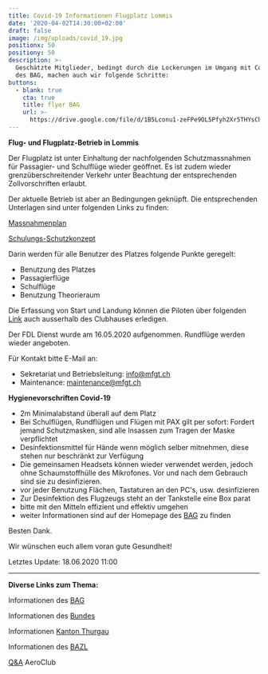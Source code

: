 ```yaml
---
title: Covid-19 Informationen Flugplatz Lommis
date: '2020-04-02T14:30:00+02:00'
draft: false
image: /img/uploads/covid_19.jpg
positionx: 50
positiony: 50
description: >-
  Geschätzte Mitglieder, bedingt durch die Lockerungen im Umgang mit Covid-19
  des BAG, machen auch wir folgende Schritte:
buttons:
  - blank: true
    cta: true
    title: flyer BAG
    url: >-
      https://drive.google.com/file/d/1B5Lconu1-zeFPe9OL5Pfyh2Xr5THYsCh/view?usp=sharing
---
```

**Flug- und Flugplatz-Betrieb in Lommis**

Der Flugplatz ist unter Einhaltung der nachfolgenden Schutzmassnahmen für Passagier- und Schulflüge wieder geöffnet. Es ist zudem wieder grenzüberschreitender Verkehr unter Beachtung der entsprechenden Zollvorschriften erlaubt.

Der aktuelle Betrieb ist aber an Bedingungen geknüpft. Die entsprechenden Unterlagen sind unter folgenden Links zu finden:

[Massnahmenplan](https://drive.google.com/file/d/1mXZU9r1LjBYGP3eomgIgONuOYwihhKiM/view?usp=sharing)

[Schulungs-Schutzkonzept](https://drive.google.com/file/d/1ULhThayPITM3WuwGOl60xhrhWFYvBEU2/view?usp=sharing)

Darin werden für alle Benutzer des Platzes folgende Punkte geregelt:

* Benutzung des Platzes
* Passagierflüge
* Schulflüge
* Benutzung Theorieraum

Die Erfassung von Start und Landung können die Piloten über folgenden [Link](https://flights.lszt.ch) auch ausserhalb des Clubhauses erledigen.

Der FDL Dienst wurde am 16.05.2020 aufgenommen. Rundflüge werden wieder angeboten.

Für Kontakt bitte E-Mail an:

* Sekretariat und Betriebsleitung: <a href="mailto:info@mfgt.ch">info@mfgt.ch</a>
* Maintenance: <a href="mailto:maintenance@mfgt.ch">maintenance@mfgt.ch</a>

**Hygienevorschriften Covid-19**

* 2m Minimalabstand überall auf dem Platz
* Bei Schulflügen, Rundflügen und Flügen mit PAX gilt per sofort: Fordert jemand Schutzmasken, sind alle Insassen zum Tragen der Maske verpflichtet
* Desinfektionsmittel für Hände wenn möglich selber mitnehmen, diese stehen nur beschränkt zur Verfügung
* Die gemeinsamen Headsets können wieder verwendet werden, jedoch ohne Schaumstoffhülle des Mikrofones. Vor und nach dem Gebrauch sind sie zu desinfizieren.
* vor jeder Benutzung Flächen, Tastaturen an den PC's, usw. desinfizieren
* Zur Desinfektion des Flugzeugs steht an der Tankstelle eine Box parat
* bitte mit den Mitteln effizient und effektiv umgehen
* weiter Informationen sind auf der Homepage des [BAG](https://bag-coronavirus.ch/) zu finden

Besten Dank.

Wir wünschen euch allem voran gute Gesundheit!

Letztes Update: 18.06.2020 11:00

<hr>

**Diverse Links zum Thema:**

Informationen des [BAG](https://www.bag.admin.ch/bag/de/home/krankheiten/ausbrueche-epidemien-pandemien/aktuelle-ausbrueche-epidemien/novel-cov/situation-schweiz-und-international.html)

Informationen des [Bundes](https://www.bag.admin.ch/bag/de/home/das-bag/aktuell/medienmitteilungen.msg-id-79373.html)

Informationen [Kanton Thurgau](https://www.tg.ch/news/fachdossier-coronavirus.html/10552)

Informationen des [BAZL](https://www.bazl.admin.ch/bazl/de/home/fachleute/corona_update.html)

[Q&A](https://www.aeroclub.ch/fragen-und-antworten-qa-zur-situation-covid-2019-fuer-die-leicht-und-sportaviatik/) AeroClub
